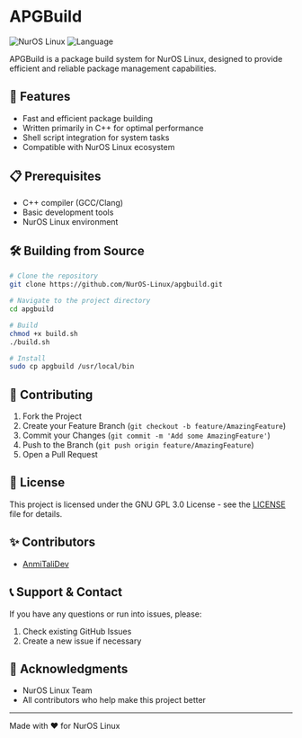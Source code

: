 # APGBuild

![NurOS Linux](https://img.shields.io/badge/NurOS-Linux-blue)
![Language](https://img.shields.io/badge/language-C%2B%2B-blue)

APGBuild is a package build system for NurOS Linux, designed to provide efficient and reliable package management capabilities.

## 🚀 Features

- Fast and efficient package building
- Written primarily in C++ for optimal performance
- Shell script integration for system tasks
- Compatible with NurOS Linux ecosystem

## 📋 Prerequisites

- C++ compiler (GCC/Clang)
- Basic development tools
- NurOS Linux environment

## 🛠 Building from Source

```bash
# Clone the repository
git clone https://github.com/NurOS-Linux/apgbuild.git

# Navigate to the project directory
cd apgbuild

# Build
chmod +x build.sh
./build.sh

# Install
sudo cp apgbuild /usr/local/bin
```


## 🤝 Contributing

1. Fork the Project
2. Create your Feature Branch (`git checkout -b feature/AmazingFeature`)
3. Commit your Changes (`git commit -m 'Add some AmazingFeature'`)
4. Push to the Branch (`git push origin feature/AmazingFeature`)
5. Open a Pull Request

## 📝 License

This project is licensed under the GNU GPL 3.0 License - see the [LICENSE](LICENSE) file for details.

## ✨ Contributors

- [AnmiTaliDev](https://github.com/AnmiTaliDev)

## 📞 Support & Contact

If you have any questions or run into issues, please:

1. Check existing GitHub Issues
2. Create a new issue if necessary

## 🌟 Acknowledgments

- NurOS Linux Team
- All contributors who help make this project better

---

Made with ❤️ for NurOS Linux
